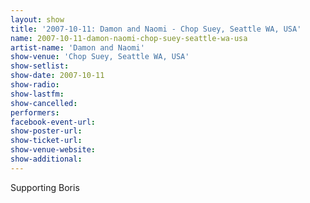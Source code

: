 ```yaml
---
layout: show
title: '2007-10-11: Damon and Naomi - Chop Suey, Seattle WA, USA'
name: 2007-10-11-damon-naomi-chop-suey-seattle-wa-usa
artist-name: 'Damon and Naomi'
show-venue: 'Chop Suey, Seattle WA, USA'
show-setlist: 
show-date: 2007-10-11
show-radio: 
show-lastfm: 
show-cancelled: 
performers: 
facebook-event-url: 
show-poster-url: 
show-ticket-url: 
show-venue-website: 
show-additional: 
---
```


Supporting Boris